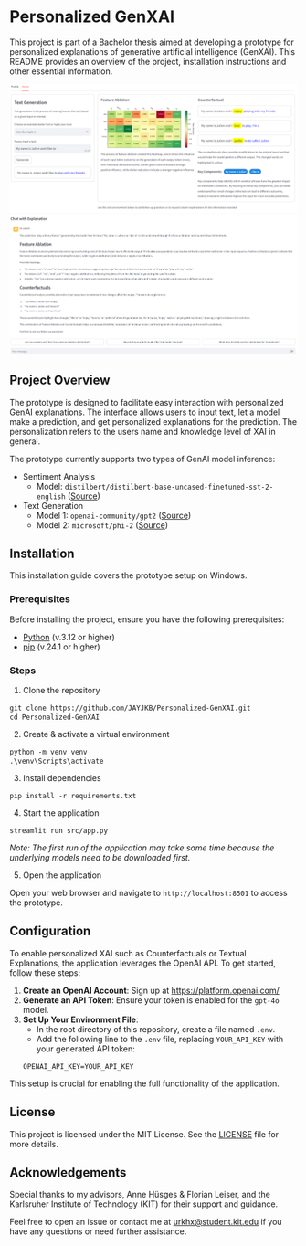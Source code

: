 # Personalized GenXAI

This project is part of a Bachelor thesis aimed at developing a prototype for personalized explanations of generative artificial intelligence (GenXAI). This README provides an overview of the project, installation instructions and other essential information.

![Screenshot of the prototype - 1](img/Screenshot-Prototype-1.png)
![Screenshot of the prototype - 2](img/Screenshot-Prototype-2.png)

## Project Overview

The prototype is designed to facilitate easy interaction with personalized GenAI explanations. The interface allows users to input text, let a model make a prediction, and get personalized explanations for the prediction. The personalization refers to the users name and knowledge level of XAI in general. 

The prototype currently supports two types of GenAI model inference:
- Sentiment Analysis
    - Model: `distilbert/distilbert-base-uncased-finetuned-sst-2-english` ([Source](https://huggingface.co/distilbert/distilbert-base-uncased-finetuned-sst-2-english))
- Text Generation
    - Model 1: `openai-community/gpt2` ([Source](https://huggingface.co/openai-community/gpt2))
    - Model 2: `microsoft/phi-2` ([Source](https://huggingface.co/microsoft/phi-2))

## Installation

This installation guide covers the prototype setup on Windows.

### Prerequisites

Before installing the project, ensure you have the following prerequisites:
- [Python](https://www.python.org/) (v.3.12 or higher)
- [pip](https://pip.pypa.io/en/stable/installation/) (v.24.1 or higher)

### Steps

1. Clone the repository
```
git clone https://github.com/JAYJKB/Personalized-GenXAI.git
cd Personalized-GenXAI
```

2. Create & activate a virtual environment
```
python -m venv venv
.\venv\Scripts\activate
```

3. Install dependencies
```
pip install -r requirements.txt
```

4. Start the application
```
streamlit run src/app.py
```
<i>Note: The first run of the application may take some time because the underlying models need to be downloaded first.</i>

5. Open the application

Open your web browser and navigate to `http://localhost:8501` to access the prototype.

## Configuration
To enable personalized XAI such as Counterfactuals or Textual Explanations, the application leverages the OpenAI API. To get started, follow these steps:
1. <b>Create an OpenAI Account</b>: Sign up at https://platform.openai.com/
2. <b>Generate an API Token</b>: Ensure your token is enabled for the `gpt-4o` model.
3. <b>Set Up Your Environment File</b>:
    - In the root directory of this repository, create a file named `.env`.
    - Add the following line to the `.env` file, replacing `YOUR_API_KEY` with your generated API token:
    ```
    OPENAI_API_KEY=YOUR_API_KEY
    ```
This setup is crucial for enabling the full functionality of the application.


## License 
This project is licensed under the MIT License. See the [LICENSE](LICENSE) file for more details.

## Acknowledgements
Special thanks to my advisors, Anne Hüsges & Florian Leiser, and the Karlsruher Institute of Technology (KIT) for their support and guidance.

Feel free to open an issue or contact me at urkhx@student.kit.edu if you have any questions or need further assistance.